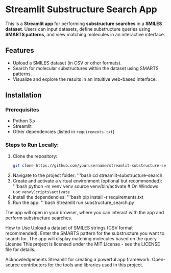 # Streamlit Substructure Search App

This is a **Streamlit app** for performing **substructure searches** in a **SMILES dataset**. Users can input datasets, define substructure queries using **SMARTS patterns**, and view matching molecules in an interactive interface.

## Features
- Upload a SMILES dataset (in CSV or other formats).
- Search for molecular substructures within the dataset using SMARTS patterns.
- Visualize and explore the results in an intuitive web-based interface.

## Installation

### Prerequisites
- Python 3.x
- Streamlit
- Other dependencies (listed in `requirements.txt`)

### Steps to Run Locally:
1. Clone the repository:
   ```bash
   git clone https://github.com/yourusername/streamlit-substructure-search.git
2. Navigate to the project folder:
   '''bash
   cd streamlit-substructure-search
3. Create and activate a virtual environment (optional but recommended):
   '''bash
   python -m venv venv
   source venv/bin/activate  # On Windows use `venv\Scripts\activate`
4. Install the dependencies:
   '''bash
   pip install -r requirements.txt
5. Run the app:
   '''bash
   Streamlit run substructure_search.py

The app will open in your browser, where you can interact with the app and perform substructure searches.

How to Use
Upload a dataset of SMILES strings (CSV format recommended).
Enter the SMARTS pattern for the substructure you want to search for.
The app will display matching molecules based on the query.
License
This project is licensed under the MIT License - see the LICENSE file for details.

Acknowledgements
Streamlit for creating a powerful app framework.
Open-source contributors for the tools and libraries used in this project.




   
